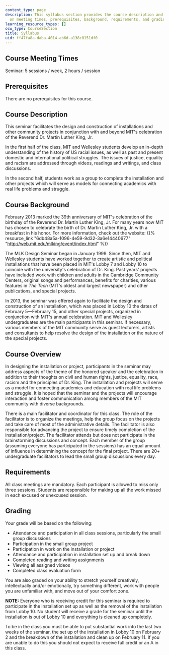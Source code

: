 ```yaml
---
content_type: page
description: This syllabus section provides the course description and information
  on meeting times, prerequisites, background, requirements, and grading.
learning_resource_types: []
ocw_type: CourseSection
title: Syllabus
uid: ff47fa8a-daba-4014-ab6d-a138c8151df0
---
```


Course Meeting Times
--------------------

Seminar: 5 sessions / week, 2 hours / session

Prerequisites
-------------

There are no prerequisites for this course.

Course Description
------------------

This seminar facilitates the design and construction of installations and other community projects in conjunction with and beyond MIT's celebration of the Reverend Dr. Martin Luther King, Jr.

In the first half of the class, MIT and Wellesley students develop an in-depth understanding of the history of US racial issues, as well as past and present domestic and international political struggles. The issues of justice, equality and racism are addressed through videos, readings and writings, and class discussions.

In the second half, students work as a group to complete the installation and other projects which will serve as models for connecting academics with real life problems and struggle.

Course Background
-----------------

February 2013 marked the 39th anniversary of MIT's celebration of the birthday of the Reverend Dr. Martin Luther King, Jr. For many years now MIT has chosen to celebrate the birth of Dr. Martin Luther King, Jr. with a breakfast in his honor. For more information, check out the website: {{% resource_link "6db48a5a-1096-4e59-9d32-3a6e14440677" "http://web.mit.edu/mlking/event/index.html" %}}

The MLK Design Seminar began in January 1999. Since then, MIT and Wellesley students have worked together to create artistic and political installations that have been placed in MIT's Lobby 7 and Lobby 10 to coincide with the university's celebration of Dr. King. Past years' projects have included work with children and adults in the Cambridge Community Centers, original songs and performances, benefits for charities, various features in _The Tech_ (MIT's oldest and largest newspaper) and other publications, and special projects.

In 2013, the seminar was offered again to facilitate the design and construction of an installation, which was placed in Lobby 10 the dates of February 5—February 15, and other special projects, organized in conjunction with MIT's annual celebration. MIT and Wellesley undergraduates are the main participants in this seminar. If necessary, various members of the MIT community serve as guest lecturers, artists and consultants to help resolve the design of the installation or the nature of the special projects.

Course Overview
---------------

In designing the installation or project, participants in the seminar may address aspects of the theme of the honored speaker and the celebration in addition to their thoughts on civil and human rights, justice, equality, race, racism and the principles of Dr. King. The installation and projects will serve as a model for connecting academics and education with real life problems and struggle. It is hoped that the seminar and the projects will encourage interaction and foster communication among members of the MIT community with diverse backgrounds.

There is a main facilitator and coordinator for this class. The role of the facilitator is to organize the meetings, help the group focus on the projects and take care of most of the administrative details. The facilitator is also responsible for advancing the project to ensure timely completion of the installation/project. The facilitator attends but does not participate in the brainstorming discussions and concept. Each member of the group (assuming everyone has participated in the sessions) has an equal amount of influence in determining the concept for the final project. There are 20+ undergraduate facilitators to lead the small group discussions every day.

Requirements
------------

All class meetings are mandatory. Each participant is allowed to miss only three sessions. Students are responsible for making up all the work missed in each excused or unexcused session.

Grading
-------

Your grade will be based on the following:

*   Attendance and participation in all class sessions, particularly the small group discussions
*   Participation in the small group project
*   Participation in work on the installation or project
*   Attendance and participation in installation set up and break down
*   Completed reading and writing assignments
*   Viewing all assigned videos
*   Completed class evaluation form

You are also graded on your ability to stretch yourself creatively, intellectually and/or emotionally, try something different, work with people you are unfamiliar with, and move out of your comfort zone.

**NOTE:** Everyone who is receiving credit for this seminar is required to participate in the installation set up as well as the removal of the installation from Lobby 10. No student will receive a grade for the seminar until the installation is out of Lobby 10 and everything is cleaned up completely.

To be in the class you must be able to put substantial work into the last two weeks of the seminar, the set up of the installation in Lobby 10 on February 2 and the breakdown of the installation and clean up on February 11. If you are unable to do this you should not expect to receive full credit or an A in this class.
